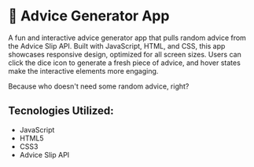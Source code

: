 # 🔹 Advice Generator App

A fun and interactive advice generator app that pulls random advice from the Advice Slip API. Built with JavaScript, HTML, and CSS, this app showcases responsive design, optimized for all screen sizes. Users can click the dice icon to generate a fresh piece of advice, and hover states make the interactive elements more engaging.

Because who doesn't need some random advice, right?

## Tecnologies Utilized:

- JavaScript
- HTML5
- CSS3
- Advice Slip API
